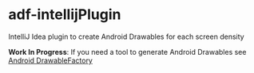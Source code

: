 adf-intellijPlugin
==================

IntelliJ Idea plugin to create Android Drawables for each screen density

**Work In Progress**: If you need a tool to generate Android Drawables see [Android DrawableFactory](http://github.com/tizionario/AndroidDrawableFactory)
